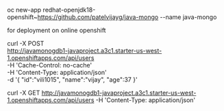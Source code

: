 oc new-app redhat-openjdk18-openshift~https://github.com/patelvijayg/java-mongo --name java-mongo

for deployment on online openshift

curl -X POST \
  http://javamonogdb1-javaproject.a3c1.starter-us-west-1.openshiftapps.com/api/users \
  -H 'Cache-Control: no-cache' \
  -H 'Content-Type: application/json' \
  -d '{
	"id":"vili1015",
	"name":"vijay",
	"age":37
}'

curl -X GET http://javamonogdb1-javaproject.a3c1.starter-us-west-1.openshiftapps.com/api/users  -H 'Content-Type: application/json' 
